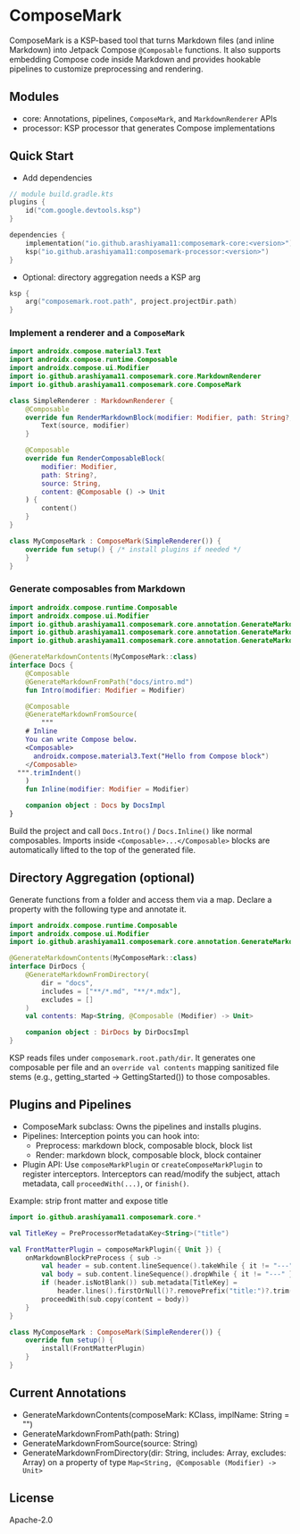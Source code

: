 # ComposeMark

ComposeMark is a KSP-based tool that turns Markdown files (and inline Markdown) into Jetpack Compose
`@Composable` functions. It also supports embedding Compose code inside Markdown and provides
hookable pipelines to customize preprocessing and rendering.

## Modules

- core: Annotations, pipelines, `ComposeMark`, and `MarkdownRenderer` APIs
- processor: KSP processor that generates Compose implementations

## Quick Start

- Add dependencies

```kotlin
// module build.gradle.kts
plugins {
    id("com.google.devtools.ksp")
}

dependencies {
    implementation("io.github.arashiyama11:composemark-core:<version>")
    ksp("io.github.arashiyama11:composemark-processor:<version>")
}
```

- Optional: directory aggregation needs a KSP arg

```kotlin
ksp {
    arg("composemark.root.path", project.projectDir.path)
}
```

### Implement a renderer and a `ComposeMark`

```kotlin
import androidx.compose.material3.Text
import androidx.compose.runtime.Composable
import androidx.compose.ui.Modifier
import io.github.arashiyama11.composemark.core.MarkdownRenderer
import io.github.arashiyama11.composemark.core.ComposeMark

class SimpleRenderer : MarkdownRenderer {
    @Composable
    override fun RenderMarkdownBlock(modifier: Modifier, path: String?, source: String) {
        Text(source, modifier)
    }

    @Composable
    override fun RenderComposableBlock(
        modifier: Modifier,
        path: String?,
        source: String,
        content: @Composable () -> Unit
    ) {
        content()
    }
}

class MyComposeMark : ComposeMark(SimpleRenderer()) {
    override fun setup() { /* install plugins if needed */
    }
}
```

### Generate composables from Markdown

```kotlin
import androidx.compose.runtime.Composable
import androidx.compose.ui.Modifier
import io.github.arashiyama11.composemark.core.annotation.GenerateMarkdownContents
import io.github.arashiyama11.composemark.core.annotation.GenerateMarkdownFromPath
import io.github.arashiyama11.composemark.core.annotation.GenerateMarkdownFromSource

@GenerateMarkdownContents(MyComposeMark::class)
interface Docs {
    @Composable
    @GenerateMarkdownFromPath("docs/intro.md")
    fun Intro(modifier: Modifier = Modifier)

    @Composable
    @GenerateMarkdownFromSource(
        """
    # Inline
    You can write Compose below.
    <Composable>
      androidx.compose.material3.Text("Hello from Compose block")
    </Composable>
  """.trimIndent()
    )
    fun Inline(modifier: Modifier = Modifier)

    companion object : Docs by DocsImpl
}
```

Build the project and call `Docs.Intro()` / `Docs.Inline()` like normal composables. Imports inside
`<Composable>...</Composable>` blocks are automatically lifted to the top of the generated file.

## Directory Aggregation (optional)

Generate functions from a folder and access them via a map. Declare a property with the following
type and annotate it.

```kotlin
import androidx.compose.runtime.Composable
import androidx.compose.ui.Modifier
import io.github.arashiyama11.composemark.core.annotation.GenerateMarkdownFromDirectory

@GenerateMarkdownContents(MyComposeMark::class)
interface DirDocs {
    @GenerateMarkdownFromDirectory(
        dir = "docs",
        includes = ["**/*.md", "**/*.mdx"],
        excludes = []
    )
    val contents: Map<String, @Composable (Modifier) -> Unit>

    companion object : DirDocs by DirDocsImpl
}
```

KSP reads files under `composemark.root.path/dir`. It generates one composable per file and an
`override val contents` mapping sanitized file stems (e.g., getting_started → GettingStarted()) to
those composables.

## Plugins and Pipelines

- ComposeMark subclass: Owns the pipelines and installs plugins.
- Pipelines: Interception points you can hook into:
    - Preprocess: markdown block, composable block, block list
    - Render: markdown block, composable block, block container
- Plugin API: Use `composeMarkPlugin` or `createComposeMarkPlugin` to register interceptors.
  Interceptors can read/modify the subject, attach metadata, call `proceedWith(...)`, or `finish()`.

Example: strip front matter and expose title

```kotlin
import io.github.arashiyama11.composemark.core.*

val TitleKey = PreProcessorMetadataKey<String>("title")

val FrontMatterPlugin = composeMarkPlugin({ Unit }) {
    onMarkdownBlockPreProcess { sub ->
        val header = sub.content.lineSequence().takeWhile { it != "---" }.joinToString("\n")
        val body = sub.content.lineSequence().dropWhile { it != "---" }.drop(1).joinToString("\n")
        if (header.isNotBlank()) sub.metadata[TitleKey] =
            header.lines().firstOrNull()?.removePrefix("title:")?.trim()
        proceedWith(sub.copy(content = body))
    }
}

class MyComposeMark : ComposeMark(SimpleRenderer()) {
    override fun setup() {
        install(FrontMatterPlugin)
    }
}
```

## Current Annotations

- GenerateMarkdownContents(composeMark: KClass<out ComposeMark>, implName: String = "")
- GenerateMarkdownFromPath(path: String)
- GenerateMarkdownFromSource(source: String)
- GenerateMarkdownFromDirectory(dir: String, includes: Array<String>, excludes: Array<String>) on a
  property of type `Map<String, @Composable (Modifier) -> Unit>`

## License

Apache-2.0

